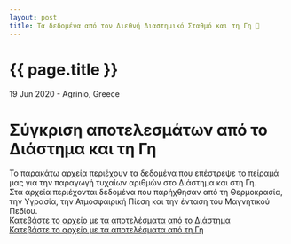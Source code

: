 ```yaml
---
layout: post
title: Τα δεδομένα από τον Διεθνή Διαστημικό Σταθμό και τη Γη 🚀
---
```


{{ page.title }}
================

<p class="meta">19 Jun 2020 - Agrinio, Greece</p>

# Σύγκριση αποτελεσμάτων από το Διάστημα και τη Γη
Το παρακάτω αρχεία περιέχουν τα δεδομένα που επέστρεψε το πείραμά μας για την παραγωγή τυχαίων αριθμών στο Διάστημα και στη Γη.  
Στα αρχεία περιέχονται δεδομένα που παρήχθησαν από τη Θερμοκρασία, την Υγρασία, την Ατμοσφαιρική Πίεση και την ένταση του Μαγνητικού Πεδίου.  
[Κατεβάστε το αρχείο με τα αποτελέσματα από το Διάστημα](https://raw.githubusercontent.com/liagason/liagason.github.io/master/files/data02_space.csv)  
[Κατεβάστε το αρχείο με τα αποτελέσματα από τη Γη](https://raw.githubusercontent.com/liagason/liagason.github.io/master/files/data02_earth.csv)
